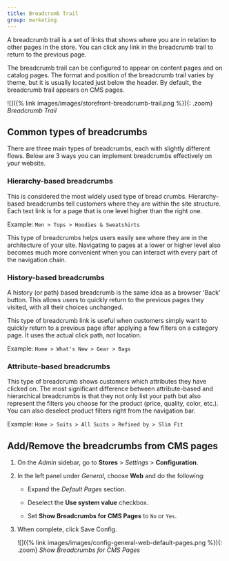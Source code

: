 ```yaml
---
title: Breadcrumb Trail
group: marketing
---
```


A breadcrumb trail is a set of links that shows where you are in relation to other pages in the store. You can click any link in the breadcrumb trail to return to the previous page.

The breadcrumb trail can be configured to appear on content pages and on catalog pages. The format and position of the breadcrumb trail varies by theme, but it is usually located just below the header. By default, the breadcrumb trail appears on CMS pages.

![]({% link images/images/storefront-breadcrumb-trail.png %}){: .zoom}
_Breadcrumb Trail_

## Common types of breadcrumbs

There are three main types of breadcrumbs, each with slightly different flows. Below are 3 ways you can implement breadcrumbs effectively on your website.

### Hierarchy-based breadcrumbs

This is considered the most widely used type of bread crumbs. Hierarchy-based breadcrumbs tell customers where they are within the site structure. Each text link is for a page that is one level higher than the right one.

Example: `Men > Tops > Hoodies & Sweatshirts`

This type of breadcrumbs helps users easily see where they are in the architecture of your site. Navigating to pages at a lower or higher level also becomes much more convenient when you can interact with every part of the navigation chain.

### History-based breadcrumbs

A history (or path) based breadcrumb is the same idea as a browser 'Back' button. This allows users to quickly return to the previous pages they visited, with all their choices unchanged.

This type of breadcrumb link is useful when customers simply want to quickly return to a previous page after applying a few filters on a category page. It uses the actual click path, not location.

Example: `Home > What's New > Gear > Bags`

### Attribute-based breadcrumbs

This type of breadcrumb shows customers which attributes they have clicked on.
The most significant difference between attribute-based and hierarchical breadcrumbs is that they not only list your path but also represent the filters you choose for the product (price, quality, color, etc.). You can also deselect product filters right from the navigation bar.

Example: `Home > Suits > All Suits > Refined by > Slim Fit`

## Add/Remove the breadcrumbs from CMS pages

1. On the _Admin_ sidebar, go to **Stores** > _Settings_ > **Configuration**.

1. In the left panel under _General_, choose **Web** and do the following:

    - Expand the _Default Pages_ section.

    - Deselect the **Use system value** checkbox.

    - Set **Show Breadcrumbs for CMS Pages** to `No` or `Yes`.

1. When complete, click <span class="btn">Save Config</span>.

    ![]({% link images/images/config-general-web-default-pages.png %}){: .zoom}
    _Show Breadcrumbs for CMS Pages_
